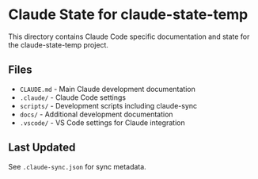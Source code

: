 # Claude State for claude-state-temp

This directory contains Claude Code specific documentation and state for the claude-state-temp project.

## Files

- `CLAUDE.md` - Main Claude development documentation
- `.claude/` - Claude Code settings
- `scripts/` - Development scripts including claude-sync
- `docs/` - Additional development documentation  
- `.vscode/` - VS Code settings for Claude integration

## Last Updated

See `.claude-sync.json` for sync metadata.
